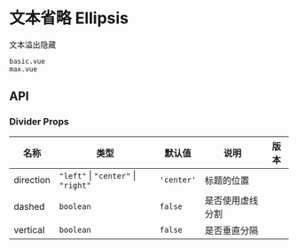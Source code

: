 # 文本省略 Ellipsis
文本溢出隐藏

```demo
basic.vue
max.vue
```
## API

### Divider Props
| 名称 | 类型 | 默认值 | 说明 | 版本 |
| --- | --- | --- | --- | --- |
| direction | `"left"` \| `"center"` \| `"right"` | `'center'` | 标题的位置 | |
| dashed | `boolean` | `false` | 是否使用虚线分割 | |
| vertical | `boolean` | `false` | 是否垂直分隔 | |

